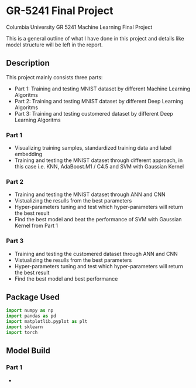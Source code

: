 # GR-5241 Final Project
Columbia University GR 5241 Machine Learning Final Project

This is a general outline of what I have done in this project and details like model structure will be left in the report.  

## Description

This project mainly consists three parts:
- Part 1: Training and testing MNIST dataset by different Machine Learning Algoritms
- Part 2: Training and testing MNIST dataset by different Deep Learning Algoritms
- Part 3: Training and testing customered dataset by different Deep Learning Algoritms

### Part 1
- Visualizing training samples, standardized training data and label embedding
- Training and testing the MNIST dataset through different approach, in this case i.e. KNN, AdaBoost.M1 / C4.5 and SVM with Gaussian Kernel

### Part 2
- Training and testing the MNIST dataset through ANN and CNN
- Vistualizing the resulls from the best parameters
- Hyper-parameters tuning and test which hyper-parameters will return the best result
- Find the best model and beat the performance of SVM with Gaussian Kernel from Part 1

### Part 3
- Training and testing the customered dataset through ANN and CNN
- Vistualizing the resulls from the best parameters
- Hyper-parameters tuning and test which hyper-parameters will return the best result
- Find the best model and best performance


## Package Used

```python
import numpy as np
import pandas as pd
import matplotlib.pyplot as plt
import sklearn
import torch
```

## Model Build

### Part 1
- 

